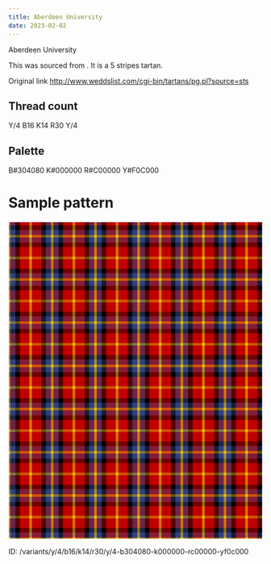 ```yaml
---
title: Aberdeen University
date: 2023-02-02
---
```

Aberdeen University

This was sourced from <no value>.  It is a 5 stripes tartan.

Original link http://www.weddslist.com/cgi-bin/tartans/pg.pl?source=sts

## Thread count
Y/4 B16 K14 R30 Y/4

## Palette
B#304080 K#000000 R#C00000 Y#F0C000

# Sample pattern

![Tartan detail](tartan.png "Y/4 B16 K14 R30 Y/4 tartan")

ID: /variants/y/4/b16/k14/r30/y/4-b304080-k000000-rc00000-yf0c000